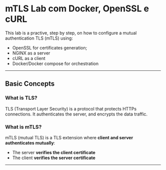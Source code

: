 # mTLS Lab com Docker, OpenSSL e cURL

This lab is a practive, step by step, on how to configure a mutual authentication TLS (mTLS) using:

 - OpenSSL for certificates generation;
 - NGINX as a server
 - cURL as a client
 - Docker/Docker compose for orchestration

 ---

 ## Basic Concepts

 ### What is TLS?
 TLS (Transport Layer Security) is a protocol that protects HTTPs connections. It authenticates the server, and encrypts the data traffic.

### What is mTLS?
 mTLS (mutual TLS) is a TLS extension where **client and server authenticates mutually**:
  - The server **verifies the client certificate**
  - The client **verifies the server certificate**

---


 